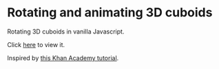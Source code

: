 # Rotating and animating 3D cuboids

Rotating 3D cuboids in vanilla Javascript.

Click <a href="https://joaovdev.github.io/3DvanillaJSshapes/">here</a> to view it.

Inspired by <a href="https://khanacademy.org/computing/computer-programming/programming-games-visualizations/programming-3d-shapes/a/generating-3d-shapes">this Khan Academy tutorial</a>.
